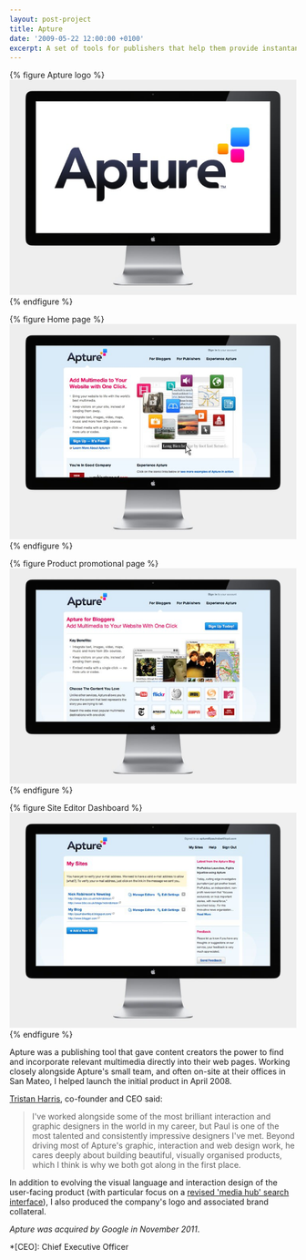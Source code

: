 ```yaml
---
layout: post-project
title: Apture
date: '2009-05-22 12:00:00 +0100'
excerpt: A set of tools for publishers that help them provide instantaneous access to information with award-winning in-page search technology.
---
```

{% figure Apture logo %}
![](/assets/images/projects/apture/0.jpg)
{% endfigure %}

{% figure Home page %}
![](/assets/images/projects/apture/1.jpg)
{% endfigure %}

{% figure Product promotional page %}
![](/assets/images/projects/apture/2.jpg)
{% endfigure %}

{% figure Site Editor Dashboard %}
![](/assets/images/projects/apture/3.jpg)
{% endfigure %}

Apture was a publishing tool that gave content creators the power to find and incorporate relevant multimedia directly into their web pages. Working closely alongside Apture's small team, and often on-site at their offices in San Mateo, I helped launch the initial product in April 2008.

[Tristan Harris][1], co-founder and CEO said:

> I've worked alongside some of the most brilliant interaction and graphic designers in the world in my career, but Paul is one of the most talented and consistently impressive designers I've met. Beyond driving most of Apture's graphic, interaction and web design work, he cares deeply about building beautiful, visually organised products, which I think is why we both got along in the first place.

In addition to evolving the visual language and interaction design of the user-facing product (with particular focus on a [revised 'media hub' search interface][2]), I also produced the company's logo and associated brand collateral.

*Apture was acquired by Google in November 2011*.

[1]: http://tristanharris.com/
[2]: http://web.archive.org/web/20090529090403/http://blog.apture.com/2009/05/introducing-media-hub-20-link-more-content-faster-and-easier/

*[CEO]: Chief Executive Officer